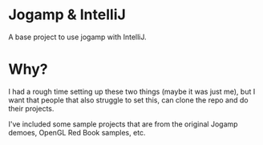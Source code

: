 # Jogamp & IntelliJ
A base project to use jogamp with IntelliJ.

# Why?
I had a rough time setting up these two things (maybe it was just me), but I want that people that also struggle to set this,
can clone the repo and do their projects.

I've included some sample projects that are from the original Jogamp demoes, OpenGL Red Book samples, etc.
